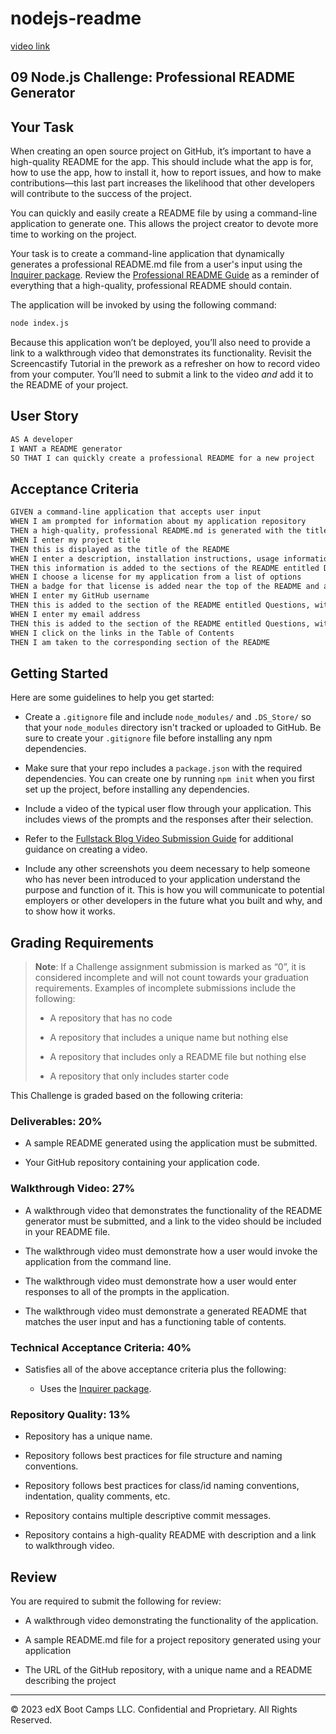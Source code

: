 # nodejs-readme

[video link](https://drive.google.com/file/d/1YUpZ8lSZd_XLAncCJVTGSlIfHvUfXkB7/view?usp=sharing)

## 09 Node.js Challenge: Professional README Generator

## Your Task

When creating an open source project on GitHub, it’s important to have a high-quality README for the app. This should include what the app is for, how to use the app, how to install it, how to report issues, and how to make contributions&mdash;this last part increases the likelihood that other developers will contribute to the success of the project.

You can quickly and easily create a README file by using a command-line application to generate one. This allows the project creator to devote more time to working on the project.

Your task is to create a command-line application that dynamically generates a professional README.md file from a user's input using the [Inquirer package](https://www.npmjs.com/package/inquirer/v/8.2.4). Review the [Professional README Guide](https://coding-boot-camp.github.io/full-stack/github/professional-readme-guide) as a reminder of everything that a high-quality, professional README should contain.

The application will be invoked by using the following command:

```bash
node index.js
```

Because this application won’t be deployed, you’ll also need to provide a link to a walkthrough video that demonstrates its functionality. Revisit the Screencastify Tutorial in the prework as a refresher on how to record video from your computer. You’ll need to submit a link to the video _and_ add it to the README of your project.

## User Story

```md
AS A developer
I WANT a README generator
SO THAT I can quickly create a professional README for a new project
```

## Acceptance Criteria

```md
GIVEN a command-line application that accepts user input
WHEN I am prompted for information about my application repository
THEN a high-quality, professional README.md is generated with the title of my project and sections entitled Description, Table of Contents, Installation, Usage, License, Contributing, Tests, and Questions
WHEN I enter my project title
THEN this is displayed as the title of the README
WHEN I enter a description, installation instructions, usage information, contribution guidelines, and test instructions
THEN this information is added to the sections of the README entitled Description, Installation, Usage, Contributing, and Tests
WHEN I choose a license for my application from a list of options
THEN a badge for that license is added near the top of the README and a notice is added to the section of the README entitled License that explains which license the application is covered under
WHEN I enter my GitHub username
THEN this is added to the section of the README entitled Questions, with a link to my GitHub profile
WHEN I enter my email address
THEN this is added to the section of the README entitled Questions, with instructions on how to reach me with additional questions
WHEN I click on the links in the Table of Contents
THEN I am taken to the corresponding section of the README
```

## Getting Started

Here are some guidelines to help you get started:

-   Create a `.gitignore` file and include `node_modules/` and `.DS_Store/` so that your `node_modules` directory isn't tracked or uploaded to GitHub. Be sure to create your `.gitignore` file before installing any npm dependencies.

-   Make sure that your repo includes a `package.json` with the required dependencies. You can create one by running `npm init` when you first set up the project, before installing any dependencies.

-   Include a video of the typical user flow through your application. This includes views of the prompts and the responses after their selection.

-   Refer to the [Fullstack Blog Video Submission Guide](https://coding-boot-camp.github.io/full-stack/computer-literacy/video-submission-guide) for additional guidance on creating a video.

-   Include any other screenshots you deem necessary to help someone who has never been introduced to your application understand the purpose and function of it. This is how you will communicate to potential employers or other developers in the future what you built and why, and to show how it works.

## Grading Requirements

> **Note**: If a Challenge assignment submission is marked as “0”, it is considered incomplete and will not count towards your graduation requirements. Examples of incomplete submissions include the following:
>
> -   A repository that has no code
>
> -   A repository that includes a unique name but nothing else
>
> -   A repository that includes only a README file but nothing else
>
> -   A repository that only includes starter code

This Challenge is graded based on the following criteria:

### Deliverables: 20%

-   A sample README generated using the application must be submitted.

-   Your GitHub repository containing your application code.

### Walkthrough Video: 27%

-   A walkthrough video that demonstrates the functionality of the README generator must be submitted, and a link to the video should be included in your README file.

-   The walkthrough video must demonstrate how a user would invoke the application from the command line.

-   The walkthrough video must demonstrate how a user would enter responses to all of the prompts in the application.

-   The walkthrough video must demonstrate a generated README that matches the user input and has a functioning table of contents.

### Technical Acceptance Criteria: 40%

-   Satisfies all of the above acceptance criteria plus the following:

    -   Uses the [Inquirer package](https://www.npmjs.com/package/inquirer/).

### Repository Quality: 13%

-   Repository has a unique name.

-   Repository follows best practices for file structure and naming conventions.

-   Repository follows best practices for class/id naming conventions, indentation, quality comments, etc.

-   Repository contains multiple descriptive commit messages.

-   Repository contains a high-quality README with description and a link to walkthrough video.

## Review

You are required to submit the following for review:

-   A walkthrough video demonstrating the functionality of the application.

-   A sample README.md file for a project repository generated using your application

-   The URL of the GitHub repository, with a unique name and a README describing the project

---

© 2023 edX Boot Camps LLC. Confidential and Proprietary. All Rights Reserved.

